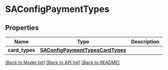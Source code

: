 # SAConfigPaymentTypes

## Properties
Name | Type | Description | Notes
------------ | ------------- | ------------- | -------------
**card_types** | [**SAConfigPaymentTypesCardTypes**](SAConfigPaymentTypesCardTypes.md) |  | [optional] 

[[Back to Model list]](../README.md#documentation-for-models) [[Back to API list]](../README.md#documentation-for-api-endpoints) [[Back to README]](../README.md)


